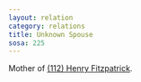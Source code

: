 ```yaml
---
layout: relation
category: relations
title: Unknown Spouse
sosa: 225
---
```


Mother of [(112) Henry Fitzpatrick](/112-henry-fitzpatrick/).
